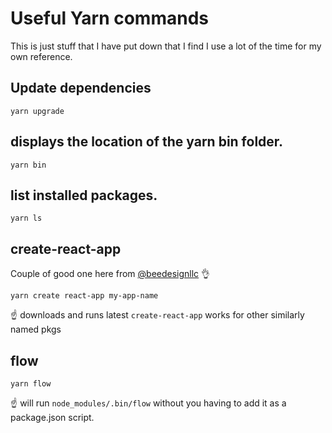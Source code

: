 # Useful Yarn commands

This is just stuff that I have put down that I find I use a lot of the time for my own reference.

## Update dependencies

```
yarn upgrade
```

## displays the location of the yarn bin folder.

```
yarn bin
```

## list installed packages.

```
yarn ls
```

## create-react-app

Couple of good one here from [@beedesignllc](https://twitter.com/beedesignllc) 👌

```shell
yarn create react-app my-app-name
```

☝️ downloads and runs latest `create-react-app` works for other similarly named pkgs

## flow

```shell
yarn flow
```

☝️ will run `node_modules/.bin/flow` without you having to add it as a package.json script.
